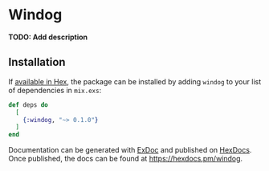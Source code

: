 # Windog

**TODO: Add description**

## Installation

If [available in Hex](https://hex.pm/docs/publish), the package can be installed
by adding `windog` to your list of dependencies in `mix.exs`:

```elixir
def deps do
  [
    {:windog, "~> 0.1.0"}
  ]
end
```

Documentation can be generated with [ExDoc](https://github.com/elixir-lang/ex_doc)
and published on [HexDocs](https://hexdocs.pm). Once published, the docs can
be found at <https://hexdocs.pm/windog>.

